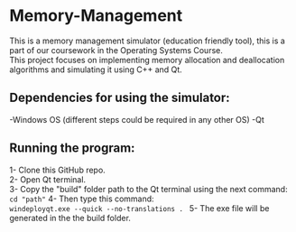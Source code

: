 # Memory-Management

This is a memory management simulator (education friendly tool), this is a part of our coursework in the Operating Systems Course. <br>
This project focuses on implementing memory allocation and deallocation algorithms and simulating it using C++ and Qt. <br>

## Dependencies for using the simulator: <br>
-Windows OS (different steps could be required in any other OS)
-Qt

## Running the program:
1- Clone this GitHub repo. <br>
2- Open Qt terminal. <br>
3- Copy the "build" folder path to the Qt terminal using the next command: <br>
``` cd "path" ```
4- Then type this command: <br>
```windeployqt.exe --quick --no-translations . ```
5- The exe file will be generated in the the build folder. 


